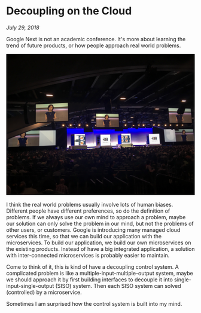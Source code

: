 # Decoupling on the Cloud

_July 29, 2018_

Google Next is not an academic conference. It's more about learning the trend of future products, or how people approach real world problems.

![Google Cloud Next '18](../../../static/images/swift/20180724_IMG_3727.jpg)

I think the real world problems usually involve lots of human biases. Different people have different preferences, so do the definition of problems. If we always use our own mind to approach a problem, maybe our solution can only solve the problem in our mind, but not the problems of other users, or customers. Google is introducing many managed cloud services this time, so that we can build our application with the microservices. To build our application, we build our own microservices on the existing products. Instead of have a big integrated application, a solution with inter-connected microservices is probably easier to maintain.

Come to think of it, this is kind of have a decoupling control system. A complicated problem is like a multiple-input-multiple-output system, maybe we should approach it by first building interfaces to decouple it into single-input-single-output (SISO) system. Then each SISO system can solved (controlled) by a microservice.

Sometimes I am surprised how the control system is built into my mind.
